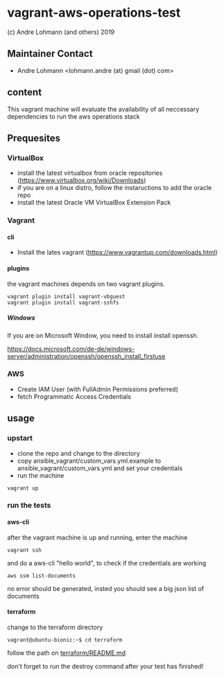 # vagrant-aws-operations-test

(c) Andre Lohmann (and others) 2019

## Maintainer Contact
 * Andre Lohmann
   <lohmann.andre (at) gmail (dot) com>

## content

This vagrant machine will evaluate the availability of all neccessary dependencies to run the aws operations stack

## Prequesites

### VirtualBox

  * install the latest virtualbox from oracle repositories (https://www.virtualbox.org/wiki/Downloads)
  * if you are on a linux distro, follow the instaructions to add the oracle repo
  * install the latest Oracle VM VirtualBox Extension Pack

### Vagrant

#### cli

  * Install the lates vagrant (https://www.vagrantup.com/downloads.html)

#### plugins

the vagrant machines depends on two vagrant plugins.

```
vagrant plugin install vagrant-vbguest
vagrant plugin install vagrant-sshfs
```

##### Windows

If you are on Microsoft Window, you need to install  install openssh.

https://docs.microsoft.com/de-de/windows-server/administration/openssh/openssh_install_firstuse

### AWS

  * Create IAM User (with FullAdmin Permissions preferred)
  * fetch Programmatic Access Credentials

## usage

### upstart

  * clone the repo and change to the directory
  * copy ansible_vagrant/custom_vars.yml.example to ansible_vagrant/custom_vars.yml and set your credentials
  * run the machine

```
vagrant up
```

### run the tests

#### aws-cli

after the vagrant machine is up and running, enter the machine

```
vagrant ssh
```

and do a aws-cli "hello world", to check if the credentials are working

```
aws ssm list-documents
```

no error should be generated, insted you should see a big json list of documents

#### terraform

change to the terraform directory

```
vagrant@ubuntu-bionic:~$ cd terraform
```

follow the path on [terraform/README.md](terraform/README.md)

don't forget to run the destroy command after your test has finished!
